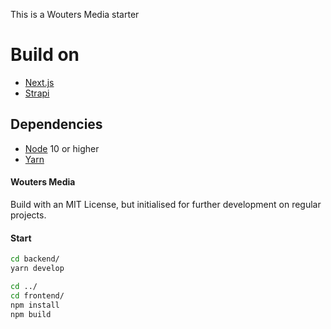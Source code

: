 This is a Wouters Media starter

# Build on
- [Next.js](https://nextjs.org)
- [Strapi](https://strapi.io/)

## Dependencies
- [Node](https://nodejs.org/en/download/) 10 or higher
- [Yarn](https://yarnpkg.com/)

#### Wouters Media
Build with an MIT License, but initialised for further development on regular projects.

#### Start
```bash
cd backend/
yarn develop

cd ../
cd frontend/
npm install
npm build
```